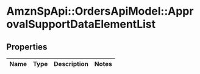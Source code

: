 # AmznSpApi::OrdersApiModel::ApprovalSupportDataElementList

## Properties
Name | Type | Description | Notes
------------ | ------------- | ------------- | -------------

